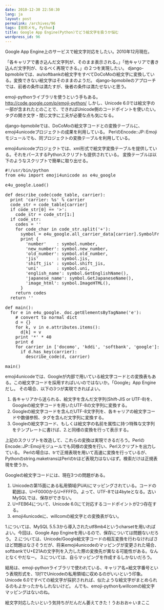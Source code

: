 ```yaml
---
date: 2010-12-30 22:50:30
lang: ja
layout: post
permalink: /archives/96
tags: [技術メモ, Python]
title: Google App Engine(Python)でどう絵文字を扱うか悩む
wordpress_id: 96
---
```

Google App Engine上のサービスで絵文字対応をしたい。2010年12月現在。

「各キャリアで書き込んだ文字列が、そのまま表示される。」「他キャリアで書き込んだ文字列が、なるべく再現できる。」の２つを実現したい。
django-bpmobileでは、au/softbankの絵文字をすべてDoCoMoの絵文字に変換している。変換できない絵文字はそのままのようだ。
django-bpmobileのアプローチでは、前者の条件は満たすが、後者の条件は満たせないと思う。

emoji-pythonライブラリを使うという手もある。
http://code.google.com/p/emoji-python/
しかし、Unicode 6.0では絵文字の一部が含まれたとのことで、できればUnicode側のコードポイントを使いたい。
タグの開き文字・閉じ文字に工夫が必要な点も気になる。

django-bpmobileでは、DoCoMoの絵文字コードとの変換テーブルに、emoji4unicodeプロジェクトの成果を利用している。
PerlのEncode::JP::Emojiモジュールでも、同プロジェクトの変換テーブルを利用している。

emoji4unicodeプロジェクトでは、xml形式で絵文字変換テーブルを提供している。それをパースするPythonスクリプトも提供されている。
変換テーブルは以下のようなスクリプトで簡単に取り出せる。

<pre class="prettyprint linenums lang-python">
#!/usr/bin/python
from e4u import emoji4unicode as e4u_google

e4u_google.Load()

def describe_code(code_table, carrier):
  print 'carrier: %s' % carrier
  code_str = code_table[carrier]
  if code_str[0] == '>':
    code_str = code_str[1:]
  if code_str:
    codes = ''
    for code_char in code_str.split('+'):
      symbol = e4u_google.all_carrier_data[carrier].SymbolFromUnicode(code_char)
      print {
        'number'    : symbol.number,
        'new_number': symbol.new_number,
        'old_number': symbol.old_number,
        'jis'       : symbol.jis,
        'shift_jis' : symbol.shift_jis,
        'uni'       : symbol.uni,
        'english_name': symbol.GetEnglishName(),
        'japanese_name': symbol.GetJapaneseName(),
        'image_html': symbol.ImageHTML(),
      }
    return codes
  return ''

def main():
  for e in e4u_google._doc.getElementsByTagName('e'):
    # convert to normal dict
    d = {}
    for k, v in e.attributes.items():
      d[k] = v
    print '*' * 40
    print d
    for carrier in ['docomo', 'kddi', 'softbank', 'google']:
      if d.has_key(carrier):
        describe_code(d, carrier)

main()
</pre>

emoji4unicodeでは、Googleが内部で用いている絵文字コードとの変換表もある。この絵文字コードを採用すればいいのではないか。「Google」App Engineだし。
その場合、以下の3つが実現できればよい。
1. 各キャリアから送られる、絵文字を含んだ文字列(Shift-JIS or UTF-8)を、Googleの絵文字コードを用いたUTF-8の文字列に変換する。
2. Googleの絵文字コードを含んだUTF-8文字列を、各キャリアの絵文字コードや数値参照、<img>タグを含んだ文字列に変換する。
3. Googleの絵文字コード、もしくは絵文字の名前を属性に持つ特殊な文字列をテンプレートに書けば、2.と同様の変換を行って表示する。

上記のスクリプトを改造して、これらの変換は実現できるだろう。PerlのEncode::JP::Emojiモジュールでも同様の変換を行い、Perlスクリプトを出力している。
Perlの場合は、trで正規表現を用いて高速に変換を行っているが、Pythonのstring.maketransはPerlのtrほど表現力はないはず。検索だけは正規表現を使うか。

Googleの絵文字コードには、現在3つの問題がある。
1. Unicodeの第15面にある私用領域(PUA)にマッピングされている。コードの範囲は、U+F0000からU+FFFFD。よって、UTF-8では4byteとなる。古いMySQLでは、保存ができない。
2. U+FEB64について、Unicode 6.0にて対応するコードポイントが2つ存在する。
3. emoji4unicodeに、willcomの絵文字との変換表がない。

1.については、MySQL 5.5.3から導入されたutf8mb4というcharsetを用いればよい。今回は、Google App Engineを用いるので、保存については問題ないだろう。
2.については、Unicode/Google絵文字コードの相互変換を行わなければさほど問題はなさそうだが、将来emoji4unicodeのマッピングが変更された場合、softbankでU+E21Aの文字列を入力した際の変換先が異なる可能性がある。なんとなくやだなー。
3.については、自らマッピングを作成するしかないだろう。

結局は、emoji-pythonライブラリで使われている、キャリア名+絵文字番号という表現形式を、1対1でUnicodeの私用領域に収めるのがいいという印象。
Unicode 6.0ですべての絵文字が採択されれば、似たような絵文字がまとめられるのもよかったかもしれないけど。
んでも、emoji-pythonもwillcomの絵文字マッピングはないのね。

絵文字対応したいという気持ちがだんだん萎えてきた！うおおお&larr;いまここ
